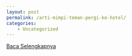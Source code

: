 ```yaml
---
layout: post
permalink: /arti-mimpi-teman-pergi-ke-hotel/
categories:
    - Uncategorized
---
```


[Baca Selengkapnya](/10)